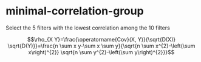# minimal-correlation-group

Select the 5 filters with the lowest correlation among the 10 filters

$$\rho_{X Y}=\frac{\operatorname{Cov}(X, Y)}{\sqrt{D(X)} \sqrt{D(Y)}}=\frac{n \sum x y-\sum x \sum y}{\sqrt{n \sum x^{2}-\left(\sum x\right)^{2}} \sqrt{n \sum y^{2}-\left(\sum y\right)^{2}}}$$
